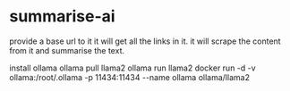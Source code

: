 # summarise-ai

provide a base url to it
it will get all the links in it.
it will scrape the content from it and summarise the text.


install ollama
ollama pull llama2
ollama run llama2
docker run -d -v ollama:/root/.ollama -p 11434:11434 --name ollama ollama/llama2
